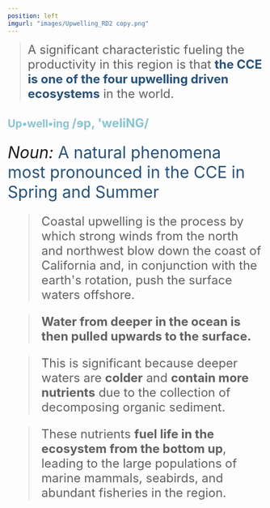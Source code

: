 ```yaml
---
position: left
imgurl: "images/Upwelling_RD2 copy.png"
---
```


> <font size="+2"> A significant characteristic fueling the productivity in this region is that <span style="color:#28527A"> **the CCE is one of the four upwelling driven ecosystems** </span> in the world. </font>




## <span style="color:#8AC4D0"> Up&#x2022;well&#x2022;ing <font size="+2"> /&#600;p&#44; &#39;weliNG/  

<font size="+3"><i> Noun: </i> </span> <span style="color:#28527A"> A natural phenomena most pronounced in the CCE in Spring and Summer </span>



<font size="+2">

> Coastal upwelling is the process by which strong winds from the north and northwest blow down the coast of California and, in conjunction with the earth's rotation, push the surface waters offshore. 

> **Water from deeper in the ocean is then pulled upwards to the surface.**


> This is significant because deeper waters are **colder** and **contain more nutrients** due to the collection of decomposing organic sediment. 

> These nutrients **fuel life in the ecosystem from the bottom up**, leading to the large populations of marine mammals, seabirds, and abundant fisheries in the region.

</font>
